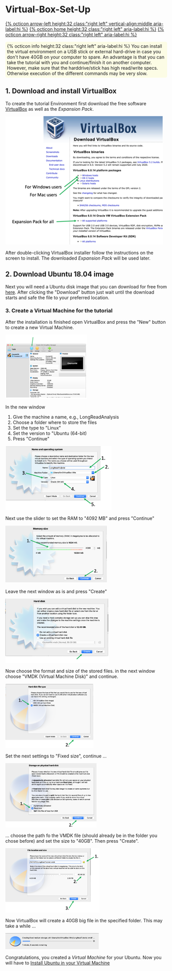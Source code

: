 # Virtual-Box-Set-Up

[{% octicon arrow-left height:32 class:"right left" vertical-align:middle aria-label:hi %}](SU.md) [{% octicon home height:32 class:"right left" aria-label:hi %}](index.md) [{% octicon arrow-right height:32 class:"right left" aria-label:hi %}](SU_U.md)

<div style="background-color:#fcfce5;border-radius:5px;border-color:grayborder;style:solid;padding:5px">
  {% octicon info height:32 class:"right left" aria-label:hi %} You can install the virtual environment on a USB stick or external hard-drive in case you don't have 40GB on your computer to spare. An advantage is that you can take the tutorial with you and continue/finish it on another computer. However, make sure that the harddrive/stick has high read/write specs. Otherwise execution of the different commands may be very slow. 
</div>

## 1. Download and install VirtualBox

To create the tutorial Environment first download the free software [VirtualBox](https://www.virtualbox.org/wiki/Downloads) as well as the *Expansion Pack*.

<img src="figures/VB_1.png" height="400px">

After double-clicking VirtualBox installer follow the instructions on the screen to install.
The downloaded *Expansion Pack* will be used later.


## 2. Download Ubuntu 18.04 image

Next you will need a Ubuntu disk image that you can download for free from [here](https://ubuntu.com/download/desktop). After clicking the "Download" button just wait until the download starts and safe the file to your preferred location.

### 3. Create a Virtual Machine for the tutorial

After the installation is finished open VirtualBox and press the "New" button to create a new Virtual Machine.

<img src="figures/VB_2.png" height="200px">

In the new window
1. Give the machine a name, e.g., LongReadAnalysis
2. Choose a folder where to store the files
3. Set the type to "Linux"
4. Set the version to "Ubuntu (64-bit)
5. Press "Continue"

<img src="figures/VB_5.png" height="200px">

Next use the slider to set the RAM to "4092 MB" and press "Continue"

<img src="figures/VB_6.png" height="180px">

Leave the next window as is and press "Create"

<img src="figures/VB_7.png" height="200px">

Now choose the format and size of the stored files. in the next window choose "VMDK (Virtual Machine Disk)" and continue.

<img src="figures/VB_8.png" height="200px">

Set the next settings to "Fixed size", continue ...

<img src="figures/VB_10.png" height="200px">

... choose the path fo the VMDK file (should already be in the folder you chose before) and set the size to "40GB". Then press "Create".

<img src="figures/VB_11.png" height="200px">

Now VirtualBox will create a 40GB big file in the specified folder. This may take a while ...

<img src="figures/VB_9.png" height="50px">

Congratulations, you created a *Virtual Machine* for your Ubuntu. Now you will have to [Install Ubuntu in your Virtual Machine](SU_U.md)

